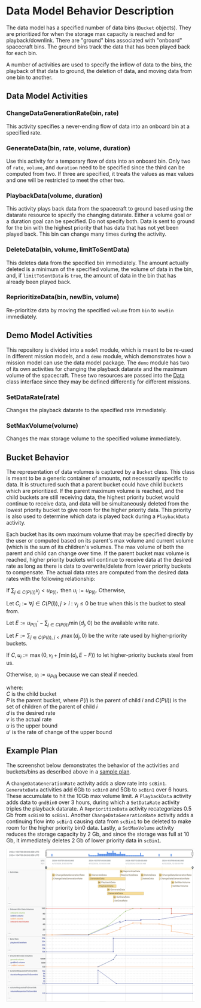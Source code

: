 # Data Model Behavior Description

The data model has a specified number of data bins (`Bucket` objects).  They are prioritized for when the storage
max capacity is reached and for playback/downlink.  There are "ground" bins associated with "onboard" spacecraft bins.
The ground bins track the data that has been played back for each bin.

A number of activities are used to specify the inflow of data to the bins, the playback of that data to ground, the
deletion of data, and moving data from one bin to another.

## Data Model Activities

### ChangeDataGenerationRate(bin, rate)
This activity specifies a never-ending flow of data into an onboard bin at a specified rate.

### GenerateData(bin, rate, volume, duration)
Use this activity for a temporary flow of data into an onboard bin.  Only two of `rate`, `volume`, and `duration` need
to be specified since the third can be computed from two.  If three are specified, it treats the values as max values
and one will be restricted to meet the other two.

### PlaybackData(volume, duration)
This activity plays back data from the spacecraft to ground based using the datarate resource to specify the changing
datarate.  Either a volume goal or a duration goal can be specified.  Do not specify both.  Data is sent to ground for
the bin with the highest priority that has data that has not yet been played back.  This bin can change many times
during the activity.

### DeleteData(bin, volume, limitToSentData)
This deletes data from the specified bin immediately.  The amount actually deleted is a minimum of the specified volume,
the volume of data in the bin, and, if `limitToSentData` is `true`, the amount of data in the bin that has already
been played back.

### ReprioritizeData(bin, newBin, volume)
Re-prioritize data by moving the specified `volume` from `bin` to `newBin` immediately.

## Demo Model Activities

This repository is divided into a `model` module, which is meant to be re-used in different mission models, and a `demo`
module, which demonstrates how a mission model can use the data model package.  The `demo` module has two of its own
activities for changing the playback datarate and the maximum volume of the spacecraft.  These two resources are passed into the
[Data](../model/src/main/java/gov/nasa/jpl/aerie_data/Data.java) class interface since they may be defined differently
for different missions.

### SetDataRate(rate)
Changes the playback datarate to the specified rate immediately.

### SetMaxVolume(volume)
Changes the max storage volume to the specified volume immediately.


## Bucket Behavior
The representation of data volumes is captured by a `Bucket` class.  This class is meant to be a generic container of
amounts, not necessarily specific to data.  It is structured such that a parent bucket could have child buckets which
are prioritized.  If the parent maximum volume is reached, and the child buckets are still receiving data, the highest
priority bucket would continue to receive data, and data will be simultaneously deleted from the lowest priority bucket
to give room for the higher priority data.  This priority is also used to determine which data is played back during
a `PlaybackData` activity.

Each bucket has its own maximum volume that may be specified directly by the user or computed based on its parent's max
volume and current volume (which is the sum of its children's volumes. The max volume of both the parent and child can
change over time.  If the parent bucket max volume is reached, higher priority buckets will continue to receive data at
the desired rate as long as there is data to overwrite/delete from lower priority buckets to compensate.
The actual data rates are computed from the desired data rates with the following relationship:

$\text{If } \sum_{j \in C(P(i))} v_j < u_{P(i)}, \text{ then } u_i := u_{P(i)}. \text{ Otherwise, }$

$\text{Let } C_i := \forall {j \in C(P(i)), j > i}\ :\ v_j \leq 0 \text{ be true when this is the bucket to steal from. }$

$\text{Let } E := u_{P(i)}' - \sum_{j \in C(P(i))} \min\left( d_j, 0 \right) \text{ be the available write rate.}$

$\text{Let } F := \sum_{j \in C(P(i)),\ j < i} \max\left( d_j, 0 \right) \text{ be the write rate used by higher-priority buckets.}$

$\text{If } C, u_i := \max\left(0, v_i + \int \min\left( d_i, E - F \right) \right) \text{ to let higher-priority buckets steal from us.}$

$\text{Otherwise, } u_i := u_{P(i)} \text{ because we can steal if needed.}$

where: \
$C$ is the child bucket \
$P$ is the parent bucket, where $P(i)$ is the parent of child $i$ and $C(P(i))$ is the set of children of the parent of child $i$ \
$d$ is the desired rate \
$v$ is the actual rate \
$u$ is the upper bound \
$u'$ is the rate of change of the upper bound

## Example Plan

The screenshot below demonstrates the behavior of the activities and buckets/bins as described above in a [sample plan](../sample-plan.json).

A `ChangeDataGenerationRate` activity adds a slow rate into `scBin1`.  `GenerateData` activities add 6Gb
to `scBin0` and 5Gb to `scBin1` over 6 hours.  These accumulate to hit the 10Gb max volume limit.
A `PlaybackData` activity adds data to `gndBin0` over 3 hours, during which a `SetDataRate` activity triples
the playback datarate.  A `ReprioritizeData` activity recategorizes 0.5 Gb
from `scBin0` to `scBin1`.  Another `ChangeDataGenerationRate` activity adds a continuing flow into `scBin1`
causing data from `scBin1` to be deleted to make room for the higher priority bin0 data.  Lastly, a `SetMaxVolume`
activity reduces the storage capacity by 2 Gb, and since the storage was full at 10 Gb, it immediately deletes
2 Gb of lower priority data in `scBin1`.

![aerie screenshot](sample-plan.png)
